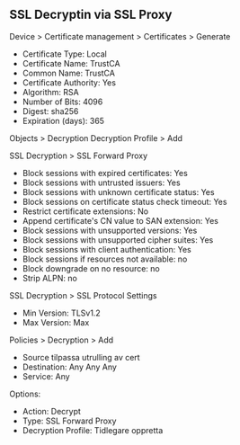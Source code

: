 ## SSL Decryptin via SSL Proxy

Device > Certificate management > Certificates > Generate

* Certificate Type: Local
* Certificate Name: TrustCA
* Common Name: TrustCA
* Certificate Authority: Yes
* Algorithm: RSA
* Number of Bits: 4096
* Digest: sha256
* Expiration (days): 365

Objects > Decryption Decryption Profile > Add 

SSL Decryption > SSL Forward Proxy

* Block sessions with expired certificates: Yes
* Block sessions with untrusted issuers: Yes
* Block sessions with unknown certificate status: Yes
* Block sessions on certificate status check timeout: Yes
* Restrict certificate extensions: No
* Append certificate's CN value to SAN extension: Yes
* Block sessions with unsupported versions: Yes
* Block sessions with unsupported cipher suites: Yes
* Block sessions with client authentication: Yes
* Block sessions if resources not available: no
* Block downgrade on no resource: no
* Strip ALPN: no

SSL Decryption > SSL Protocol Settings

* Min Version: TLSv1.2
* Max Version: Max 

Policies > Decryption > Add

* Source tilpassa utrulling av cert
* Destination: Any Any Any
* Service: Any

Options:

* Action: Decrypt
* Type: SSL Forward Proxy
* Decryption Profile: Tidlegare oppretta